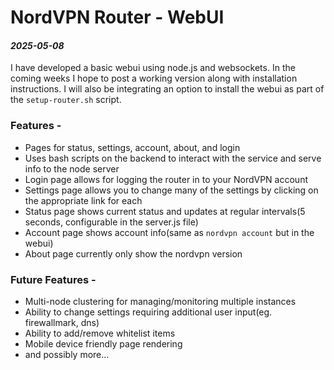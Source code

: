 # NordVPN Router - WebUI
#### *2025-05-08*
I have developed a basic webui using node.js and websockets. In the coming weeks I hope to post a working version along with installation instructions. I will also be integrating an option to install the webui as part of the `setup-router.sh` script.

### Features -
* Pages for status, settings, account, about, and login
* Uses bash scripts on the backend to interact with the service and serve info to the node server
* Login page allows for logging the router in to your NordVPN account
* Settings page allows you to change many of the settings by clicking on the appropriate link for each
* Status page shows current status and updates at regular intervals(5 seconds, configurable in the server.js file)
* Account page shows account info(same as `nordvpn account` but in the webui)
* About page currently only show the nordvpn version

### Future Features -
* Multi-node clustering for managing/monitoring multiple instances
* Ability to change settings requiring additional user input(eg. firewallmark, dns)
* Ability to add/remove whitelist items
* Mobile device friendly page rendering
* and possibly more...
